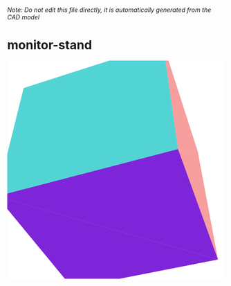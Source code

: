 ###### Note: Do not edit this file directly, it is automatically generated from the CAD model

# monitor-stand

![](/project.svg)

